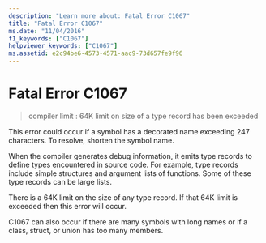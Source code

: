 ```yaml
---
description: "Learn more about: Fatal Error C1067"
title: "Fatal Error C1067"
ms.date: "11/04/2016"
f1_keywords: ["C1067"]
helpviewer_keywords: ["C1067"]
ms.assetid: e2c94be6-4573-4571-aac9-73d657fe9f96
---
```

# Fatal Error C1067

> compiler limit : 64K limit on size of a type record has been exceeded

This error could occur if a symbol has a decorated name exceeding 247 characters.  To resolve, shorten the symbol name.

When the compiler generates debug information, it emits type records to define types encountered in source code.  For example, type records include simple structures and argument lists of functions.  Some of these type records can be large lists.

There is a 64K limit on the size of any type record.  If that 64K limit is exceeded then this error will occur.

C1067 can also occur if there are many symbols with long names or if a class, struct, or union has too many members.
